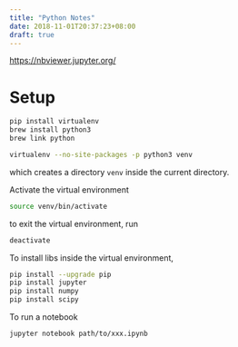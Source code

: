 ```yaml
---
title: "Python Notes"
date: 2018-11-01T20:37:23+08:00
draft: true
---
```


<https://nbviewer.jupyter.org/>

# Setup

```sh
pip install virtualenv
brew install python3
brew link python
```

```sh
virtualenv --no-site-packages -p python3 venv
```
which creates a directory `venv` inside the current directory.

Activate the virtual environment
```sh
source venv/bin/activate
```

to exit the virtual environment, run

```sh
deactivate
```


To install libs inside the virtual environment,
```sh
pip install --upgrade pip
pip install jupyter
pip install numpy
pip install scipy
```

To run a notebook
```sh
jupyter notebook path/to/xxx.ipynb
```
